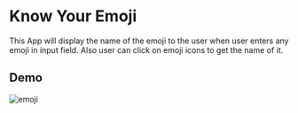 # Know Your Emoji

This App will display the name of the emoji to the user when user enters any emoji in input field.
Also user can click on emoji icons to get the name of it.

## Demo

![emoji](https://user-images.githubusercontent.com/70641781/183002430-0aef9824-89d3-4e23-943f-003df8743ce7.gif)
